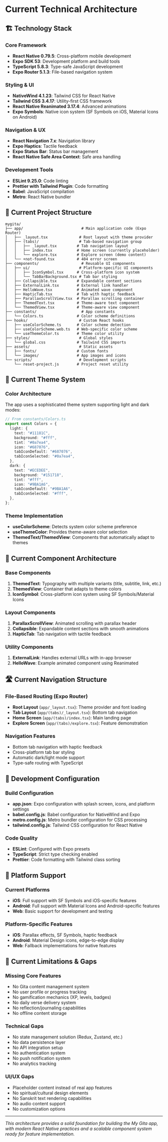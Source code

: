 # Current Technical Architecture

## 🏗️ Technology Stack

### Core Framework

- **React Native 0.79.5**: Cross-platform mobile development
- **Expo SDK 53**: Development platform and build tools
- **TypeScript 5.8.3**: Type-safe JavaScript development
- **Expo Router 5.1.3**: File-based navigation system

### Styling & UI

- **NativeWind 4.1.23**: Tailwind CSS for React Native
- **Tailwind CSS 3.4.17**: Utility-first CSS framework
- **React Native Reanimated 3.17.4**: Advanced animations
- **Expo Symbols**: Native icon system (SF Symbols on iOS, Material Icons on Android)

### Navigation & UX

- **React Navigation 7.x**: Navigation library
- **Expo Haptics**: Tactile feedback
- **Expo Status Bar**: Status bar management
- **React Native Safe Area Context**: Safe area handling

### Development Tools

- **ESLint 9.25.0**: Code linting
- **Prettier with Tailwind Plugin**: Code formatting
- **Babel**: JavaScript compilation
- **Metro**: React Native bundler

## 📁 Current Project Structure

```
mygita/
├── app/                          # Main application code (Expo Router)
│   ├── _layout.tsx              # Root layout with theme provider
│   ├── (tabs)/                  # Tab-based navigation group
│   │   ├── _layout.tsx         # Tab navigation layout
│   │   ├── index.tsx           # Home screen (currently placeholder)
│   │   └── explore.tsx         # Explore screen (demo content)
│   └── +not-found.tsx          # 404 error screen
├── components/                   # Reusable UI components
│   ├── ui/                      # Platform-specific UI components
│   │   ├── IconSymbol.tsx      # Cross-platform icon system
│   │   └── TabBarBackground.tsx # Tab bar styling
│   ├── Collapsible.tsx         # Expandable content sections
│   ├── ExternalLink.tsx        # External link handler
│   ├── HelloWave.tsx           # Animated wave component
│   ├── HapticTab.tsx           # Tab with haptic feedback
│   ├── ParallaxScrollView.tsx  # Parallax scrolling container
│   ├── ThemedText.tsx          # Theme-aware text component
│   └── ThemedView.tsx          # Theme-aware view component
├── constants/                    # App constants
│   └── Colors.ts               # Color scheme definitions
├── hooks/                       # Custom React hooks
│   ├── useColorScheme.ts       # Color scheme detection
│   ├── useColorScheme.web.ts   # Web-specific color scheme
│   └── useThemeColor.ts        # Theme color utility
├── styles/                      # Global styles
│   └── global.css              # Tailwind CSS imports
├── assets/                      # Static assets
│   ├── fonts/                  # Custom fonts
│   └── images/                 # App images and icons
└── scripts/                     # Development scripts
    └── reset-project.js        # Project reset utility
```

## 🎨 Current Theme System

### Color Architecture

The app uses a sophisticated theme system supporting light and dark modes:

```typescript
// From constants/Colors.ts
export const Colors = {
  light: {
    text: "#11181C",
    background: "#fff",
    tint: "#0a7ea4",
    icon: "#687076",
    tabIconDefault: "#687076",
    tabIconSelected: "#0a7ea4",
  },
  dark: {
    text: "#ECEDEE",
    background: "#151718",
    tint: "#fff",
    icon: "#9BA1A6",
    tabIconDefault: "#9BA1A6",
    tabIconSelected: "#fff",
  },
};
```

### Theme Implementation

- **useColorScheme**: Detects system color scheme preference
- **useThemeColor**: Provides theme-aware color selection
- **ThemedText/ThemedView**: Components that automatically adapt to themes

## 🧩 Current Component Architecture

### Base Components

1. **ThemedText**: Typography with multiple variants (title, subtitle, link, etc.)
2. **ThemedView**: Container that adapts to theme colors
3. **IconSymbol**: Cross-platform icon system using SF Symbols/Material Icons

### Layout Components

1. **ParallaxScrollView**: Animated scrolling with parallax header
2. **Collapsible**: Expandable content sections with smooth animations
3. **HapticTab**: Tab navigation with tactile feedback

### Utility Components

1. **ExternalLink**: Handles external URLs with in-app browser
2. **HelloWave**: Example animated component using Reanimated

## 🛣️ Current Navigation Structure

### File-Based Routing (Expo Router)

- **Root Layout** (`app/_layout.tsx`): Theme provider and font loading
- **Tab Layout** (`app/(tabs)/_layout.tsx`): Bottom tab navigation
- **Home Screen** (`app/(tabs)/index.tsx`): Main landing page
- **Explore Screen** (`app/(tabs)/explore.tsx`): Feature demonstration

### Navigation Features

- Bottom tab navigation with haptic feedback
- Cross-platform tab bar styling
- Automatic dark/light mode support
- Type-safe routing with TypeScript

## 🔧 Development Configuration

### Build Configuration

- **app.json**: Expo configuration with splash screen, icons, and platform settings
- **babel.config.js**: Babel configuration for NativeWind and Expo
- **metro.config.js**: Metro bundler configuration for CSS processing
- **tailwind.config.js**: Tailwind CSS configuration for React Native

### Code Quality

- **ESLint**: Configured with Expo presets
- **TypeScript**: Strict type checking enabled
- **Prettier**: Code formatting with Tailwind class sorting

## 📱 Platform Support

### Current Platforms

- **iOS**: Full support with SF Symbols and iOS-specific features
- **Android**: Full support with Material Icons and Android-specific features
- **Web**: Basic support for development and testing

### Platform-Specific Features

- **iOS**: Parallax effects, SF Symbols, haptic feedback
- **Android**: Material Design icons, edge-to-edge display
- **Web**: Fallback implementations for native features

## 🔄 Current Limitations & Gaps

### Missing Core Features

- No Gita content management system
- No user profile or progress tracking
- No gamification mechanics (XP, levels, badges)
- No daily verse delivery system
- No reflection/journaling capabilities
- No offline content storage

### Technical Gaps

- No state management solution (Redux, Zustand, etc.)
- No data persistence layer
- No API integration setup
- No authentication system
- No push notification system
- No analytics tracking

### UI/UX Gaps

- Placeholder content instead of real app features
- No spiritual/cultural design elements
- No Sanskrit text rendering capabilities
- No audio content support
- No customization options

---

_This architecture provides a solid foundation for building the My Gita app, with modern React Native practices and a scalable component system ready for feature implementation._
